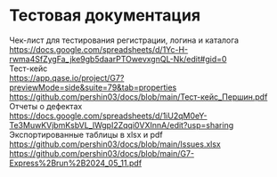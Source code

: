 # Тестовая документация
Чек-лист для тестирования регистрации, логина и каталога  
https://docs.google.com/spreadsheets/d/1Yc-H-rwma4SfZygFa_jke9gb5daarPTOwevxgnQL-Nk/edit#gid=0  
Тест-кейс  
https://app.qase.io/project/G7?previewMode=side&suite=79&tab=properties  
https://github.com/pershin03/docs/blob/main/Тест-кейс_Першин.pdf  
Отчеты о дефектах  
https://docs.google.com/spreadsheets/d/1iU2qM0eY-Te3MuwKVjbmKsbVL_lWgpI2Zqqi0VXInnA/edit?usp=sharing  
Экспортированные таблицы в xlsx и pdf  
https://github.com/pershin03/docs/blob/main/Issues.xlsx  
https://github.com/pershin03/docs/blob/main/G7-Express%2Brun%2B2024_05_11.pdf
